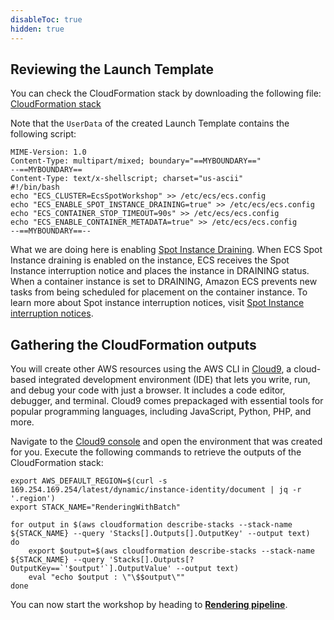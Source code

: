 ```yaml
---
disableToc: true
hidden: true
---
```


## Reviewing the Launch Template

You can check the CloudFormation stack by downloading the following file: [CloudFormation stack](https://raw.githubusercontent.com/awslabs/ec2-spot-workshops/master/content/rendering-with-batch/rendering-with-batch.files/stack.yaml)

Note that the `UserData` of the created Launch Template contains the following script:

```
MIME-Version: 1.0
Content-Type: multipart/mixed; boundary="==MYBOUNDARY=="
--==MYBOUNDARY==
Content-Type: text/x-shellscript; charset="us-ascii"
#!/bin/bash
echo "ECS_CLUSTER=EcsSpotWorkshop" >> /etc/ecs/ecs.config
echo "ECS_ENABLE_SPOT_INSTANCE_DRAINING=true" >> /etc/ecs/ecs.config
echo "ECS_CONTAINER_STOP_TIMEOUT=90s" >> /etc/ecs/ecs.config
echo "ECS_ENABLE_CONTAINER_METADATA=true" >> /etc/ecs/ecs.config
--==MYBOUNDARY==--
```

What we are doing here is enabling [Spot Instance Draining](https://docs.aws.amazon.com/AmazonECS/latest/developerguide/container-instance-spot.html). When ECS Spot Instance draining is enabled on the instance, ECS receives the Spot Instance interruption notice and places the instance in DRAINING status. When a container instance is set to DRAINING, Amazon ECS prevents new tasks from being scheduled for placement on the container instance. To learn more about Spot instance interruption notices, visit [Spot Instance interruption notices](https://docs.aws.amazon.com/AWSEC2/latest/UserGuide/spot-interruptions.html#spot-instance-termination-notices).


## Gathering the CloudFormation outputs

You will create other AWS resources using the AWS CLI in [Cloud9](https://aws.amazon.com/cloud9/), a cloud-based integrated development environment (IDE) that lets you write, run, and debug your code with just a browser. It includes a code editor, debugger, and terminal. Cloud9 comes prepackaged with essential tools for popular programming languages, including JavaScript, Python, PHP, and more.

Navigate to the [Cloud9 console](https://console.aws.amazon.com/cloud9) and open the environment that was created for you. Execute the following commands to retrieve the outputs of the CloudFormation stack:

```
export AWS_DEFAULT_REGION=$(curl -s  169.254.169.254/latest/dynamic/instance-identity/document | jq -r '.region')
export STACK_NAME="RenderingWithBatch"

for output in $(aws cloudformation describe-stacks --stack-name ${STACK_NAME} --query 'Stacks[].Outputs[].OutputKey' --output text)
do
    export $output=$(aws cloudformation describe-stacks --stack-name ${STACK_NAME} --query 'Stacks[].Outputs[?OutputKey==`'$output'`].OutputValue' --output text)
    eval "echo $output : \"\$$output\""
done
```

You can now start the workshop by heading to [**Rendering pipeline**](/rendering-with-batch/rendering_pipeline.html).
